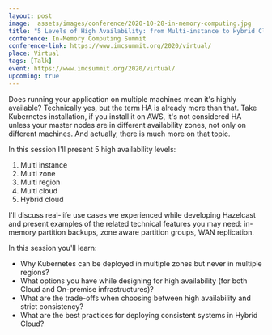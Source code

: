```yaml
---
layout: post
image:  assets/images/conference/2020-10-28-in-memory-computing.jpg
title: "5 Levels of High Availability: from Multi-instance to Hybrid Cloud"
conference: In-Memory Computing Summit
conference-link: https://www.imcsummit.org/2020/virtual/
place: Virtual
tags: [Talk]
event: https://www.imcsummit.org/2020/virtual/
upcoming: true
---
```


Does running your application on multiple machines mean it's highly available? Technically yes, but the term HA is already more than that. Take Kubernetes installation, if you install it on AWS, it's not considered HA unless your master nodes are in different availability zones, not only on different machines. And actually, there is much more on that topic.

In this session I'll present 5 high availability levels:
1. Multi instance
2. Multi zone
3. Multi region
4. Multi cloud
5. Hybrid cloud

I'll discuss real-life use cases we experienced while developing Hazelcast and present examples of the related technical features you may need: in-memory partition backups, zone aware partition groups, WAN replication.

In this session you'll learn:
- Why Kubernetes can be deployed in multiple zones but never in multiple regions?
- What options you have while designing for high availability (for both Cloud and On-premise infrastructures)?
- What are the trade-offs when choosing between high availability and strict consistency?
- What are the best practices for deploying consistent systems in Hybrid Cloud?
